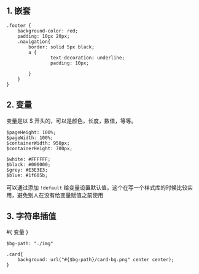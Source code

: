 ## 1. 嵌套

```
.footer {
    background-color: red;
    padding: 10px 20px;
    .navigation{
        border: solid 5px black;
        a {
                text-decoration: underline;
                padding: 10px;

        }
    }
}
```

## 2. 变量

变量是以 $ 开头的，可以是颜色，长度，数值，等等。

```
$pageHeight: 100%;
$pageWidth: 100%;
$containerWidth: 950px;
$containerHeight: 700px;

$white: #FFFFFF;
$black: #000000;
$grey: #E3E3E3;
$blue: #1f605b;
```

可以通过添加 `!default` 给变量设置默认值，这个在写一个样式库的时候比较实用，避免别人在没有给变量赋值之前使用

## 3. 字符串插值

#{ 变量 }

```
$bg-path: "./img"

.card{
    background: url("#{$bg-path}/card-bg.png" center center);
}
```


